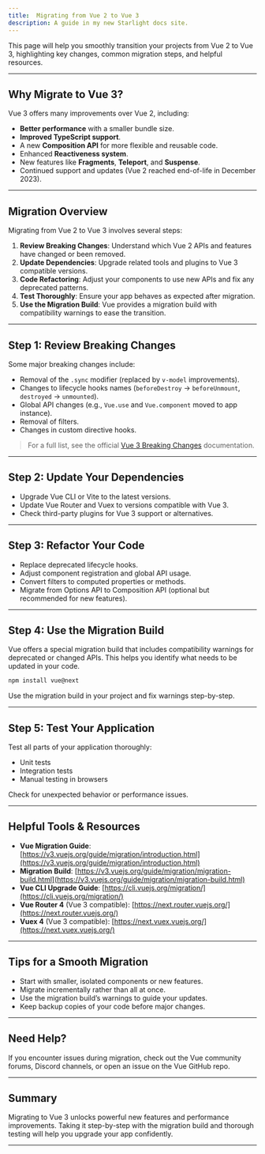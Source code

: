 ```yaml
---
title:  Migrating from Vue 2 to Vue 3
description: A guide in my new Starlight docs site.
---
```


This page will help you smoothly transition your projects from Vue 2 to Vue 3, highlighting key changes, common migration steps, and helpful resources.

---

## Why Migrate to Vue 3?

Vue 3 offers many improvements over Vue 2, including:

* **Better performance** with a smaller bundle size.
* **Improved TypeScript support**.
* A new **Composition API** for more flexible and reusable code.
* Enhanced **Reactiveness system**.
* New features like **Fragments**, **Teleport**, and **Suspense**.
* Continued support and updates (Vue 2 reached end-of-life in December 2023).

---

## Migration Overview

Migrating from Vue 2 to Vue 3 involves several steps:

1. **Review Breaking Changes**: Understand which Vue 2 APIs and features have changed or been removed.
2. **Update Dependencies**: Upgrade related tools and plugins to Vue 3 compatible versions.
3. **Code Refactoring**: Adjust your components to use new APIs and fix any deprecated patterns.
4. **Test Thoroughly**: Ensure your app behaves as expected after migration.
5. **Use the Migration Build**: Vue provides a migration build with compatibility warnings to ease the transition.

---

## Step 1: Review Breaking Changes

Some major breaking changes include:

* Removal of the `.sync` modifier (replaced by `v-model` improvements).
* Changes to lifecycle hooks names (`beforeDestroy` → `beforeUnmount`, `destroyed` → `unmounted`).
* Global API changes (e.g., `Vue.use` and `Vue.component` moved to app instance).
* Removal of filters.
* Changes in custom directive hooks.

> For a full list, see the official [Vue 3 Breaking Changes](https://v3.vuejs.org/guide/migration/introduction.html#breaking-changes) documentation.

---

## Step 2: Update Your Dependencies

* Upgrade Vue CLI or Vite to the latest versions.
* Update Vue Router and Vuex to versions compatible with Vue 3.
* Check third-party plugins for Vue 3 support or alternatives.

---

## Step 3: Refactor Your Code

* Replace deprecated lifecycle hooks.
* Adjust component registration and global API usage.
* Convert filters to computed properties or methods.
* Migrate from Options API to Composition API (optional but recommended for new features).

---

## Step 4: Use the Migration Build

Vue offers a special migration build that includes compatibility warnings for deprecated or changed APIs. This helps you identify what needs to be updated in your code.

```bash
npm install vue@next
```

Use the migration build in your project and fix warnings step-by-step.

---

## Step 5: Test Your Application

Test all parts of your application thoroughly:

* Unit tests
* Integration tests
* Manual testing in browsers

Check for unexpected behavior or performance issues.

---

## Helpful Tools & Resources

* **Vue Migration Guide**: [https://v3.vuejs.org/guide/migration/introduction.html](https://v3.vuejs.org/guide/migration/introduction.html)
* **Migration Build**: [https://v3.vuejs.org/guide/migration/migration-build.html](https://v3.vuejs.org/guide/migration/migration-build.html)
* **Vue CLI Upgrade Guide**: [https://cli.vuejs.org/migration/](https://cli.vuejs.org/migration/)
* **Vue Router 4** (Vue 3 compatible): [https://next.router.vuejs.org/](https://next.router.vuejs.org/)
* **Vuex 4** (Vue 3 compatible): [https://next.vuex.vuejs.org/](https://next.vuex.vuejs.org/)

---

## Tips for a Smooth Migration

* Start with smaller, isolated components or new features.
* Migrate incrementally rather than all at once.
* Use the migration build’s warnings to guide your updates.
* Keep backup copies of your code before major changes.

---

## Need Help?

If you encounter issues during migration, check out the Vue community forums, Discord channels, or open an issue on the Vue GitHub repo.

---

## Summary

Migrating to Vue 3 unlocks powerful new features and performance improvements. Taking it step-by-step with the migration build and thorough testing will help you upgrade your app confidently.

---


